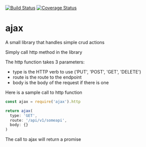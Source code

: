 [![Build Status](https://travis-ci.org/jbelmont/ajax.svg?branch=master)](https://travis-ci.org/jbelmont/ajax)
[![Coverage Status](https://coveralls.io/repos/github/jbelmont/ajax/badge.svg?branch=master)](https://coveralls.io/github/jbelmont/ajax?branch=master)

# ajax

A small library that handles simple crud actions

Simply call http method in the library

The http function takes 3 parameters:

* type is the HTTP verb to use ('PUT', 'POST', 'GET', 'DELETE')
* route is the route to the endpoint
* body is the body of the request if there is one

Here is a sample call to http function

```js
const ajax = require('ajax').http

return ajax(
  type: 'GET',
  route: '/api/v1/someapi',
  body: {}
)
```

The call to ajax will return a promise